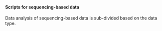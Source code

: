 #### Scripts for sequencing-based data

Data analysis of sequencing-based data is sub-divided based on the data type.